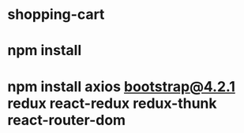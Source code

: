 # shopping-cart
# npm install
# npm install axios bootstrap@4.2.1 redux react-redux redux-thunk react-router-dom

